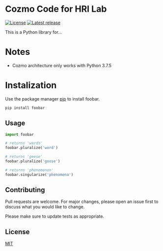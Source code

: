 # Cozmo Code for HRI Lab
[![License](https://img.shields.io/github/license/terraform-docs/terraform-docs)](https://github.com/ewhenry/cozmo-lab-assistant/blob/master/LICENSE) [![Latest release](https://img.shields.io/github/v/release/terraform-docs/terraform-docs)](https://github.com/cozmo-lab-assistant/blob/releases)


This is a Python library for...

# Notes

- Cozmo architecture only works with Python 3.7.5

# Instalization

Use the package manager [pip](https://pip.pypa.io/en/stable/) to install foobar.

```bash
pip install foobar
```

## Usage

```python
import foobar

# returns 'words'
foobar.pluralize('word')

# returns 'geese'
foobar.pluralize('goose')

# returns 'phenomenon'
foobar.singularize('phenomena')
```

## Contributing

Pull requests are welcome. For major changes, please open an issue first
to discuss what you would like to change.

Please make sure to update tests as appropriate.

## License

[MIT](https://choosealicense.com/licenses/mit/)
